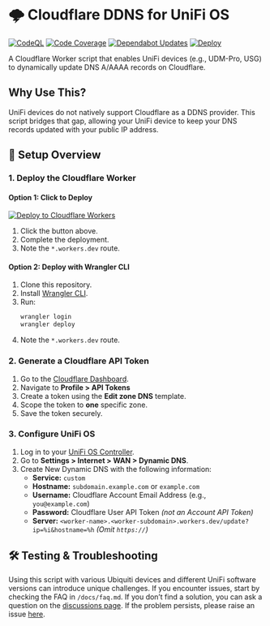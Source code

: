# 🌩️ Cloudflare DDNS for UniFi OS

[![CodeQL](https://github.com/willswire/unifi-ddns/actions/workflows/github-code-scanning/codeql/badge.svg)](https://github.com/willswire/unifi-ddns/actions/workflows/github-code-scanning/codeql)
[![Code Coverage](https://github.com/willswire/unifi-ddns/actions/workflows/coverage.yml/badge.svg)](https://github.com/willswire/unifi-ddns/actions/workflows/coverage.yml)
[![Dependabot Updates](https://github.com/willswire/unifi-ddns/actions/workflows/dependabot/dependabot-updates/badge.svg)](https://github.com/willswire/unifi-ddns/actions/workflows/dependabot/dependabot-updates)
[![Deploy](https://github.com/willswire/unifi-ddns/actions/workflows/deploy.yml/badge.svg)](https://github.com/willswire/unifi-ddns/actions/workflows/deploy.yml)

A Cloudflare Worker script that enables UniFi devices (e.g., UDM-Pro, USG) to dynamically update DNS A/AAAA records on Cloudflare.

## Why Use This?

UniFi devices do not natively support Cloudflare as a DDNS provider. This script bridges that gap, allowing your UniFi device to keep your DNS records updated with your public IP address.

## 🚀 **Setup Overview**

### 1. **Deploy the Cloudflare Worker**

#### **Option 1: Click to Deploy**
[![Deploy to Cloudflare Workers](https://deploy.workers.cloudflare.com/button)](https://deploy.workers.cloudflare.com/?url=https://github.com/HomelabServicesLB//unifi-ddns)

1. Click the button above.
2. Complete the deployment.
3. Note the `*.workers.dev` route.

#### **Option 2: Deploy with Wrangler CLI**
1. Clone this repository.
2. Install [Wrangler CLI](https://developers.cloudflare.com/workers/wrangler/install-and-update/).
3. Run:
   ```sh
   wrangler login
   wrangler deploy
   ```
4. Note the `*.workers.dev` route.

### 2. **Generate a Cloudflare API Token**

1. Go to the [Cloudflare Dashboard](https://dash.cloudflare.com/).
2. Navigate to **Profile > API Tokens**
3. Create a token using the **Edit zone DNS** template.
4. Scope the token to **one** specific zone.
5. Save the token securely.

### 3. **Configure UniFi OS**

1. Log in to your [UniFi OS Controller](https://unifi.ui.com/).
2. Go to **Settings > Internet > WAN > Dynamic DNS**.
3. Create New Dynamic DNS with the following information:
   - **Service:** `custom`
   - **Hostname:** `subdomain.example.com` or `example.com`
   - **Username:** Cloudflare Account Email Address (e.g., `you@example.com`)
   - **Password:** Cloudflare User API Token *(not an Account API Token)*
   - **Server:** `<worker-name>.<worker-subdomain>.workers.dev/update?ip=%i&hostname=%h`
     *(Omit `https://`)*

## 🛠️ **Testing & Troubleshooting**

Using this script with various Ubiquiti devices and different UniFi software versions can introduce unique challenges. If you encounter issues, start by checking the FAQ in `/docs/faq.md`. If you don’t find a solution, you can ask a question on the [discussions page](https://github.com/willswire/unifi-ddns/discussions/new?category=q-a). If the problem persists, please raise an issue [here](https://github.com/willswire/unifi-ddns/issues).
